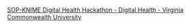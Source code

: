 [SOP-KNIME Digital Health Hackathon - Digital Health - Virginia Commonwealth University](https://qi.tc/qi/113194)